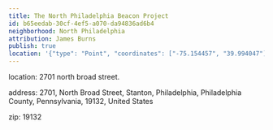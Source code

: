 ```yaml
---
title: The North Philadelphia Beacon Project
id: b65eedab-30cf-4ef5-a070-da94836ad6b4
neighborhood: North Philadelphia
attribution: James Burns
publish: true
location: '{"type": "Point", "coordinates": ["-75.154457", "39.994047"]}'
---
```


location: 2701 north broad street.


            








            
address: 2701, North Broad Street, Stanton, Philadelphia, Philadelphia County, Pennsylvania, 19132, United States



zip: 19132



                